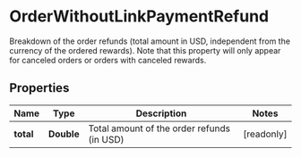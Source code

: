 

# OrderWithoutLinkPaymentRefund

Breakdown of the order refunds (total amount in USD, independent from the currency of the ordered rewards). Note that this property will only appear for canceled orders or orders with canceled rewards. 

## Properties

| Name | Type | Description | Notes |
|------------ | ------------- | ------------- | -------------|
|**total** | **Double** | Total amount of the order refunds (in USD) |  [readonly] |



